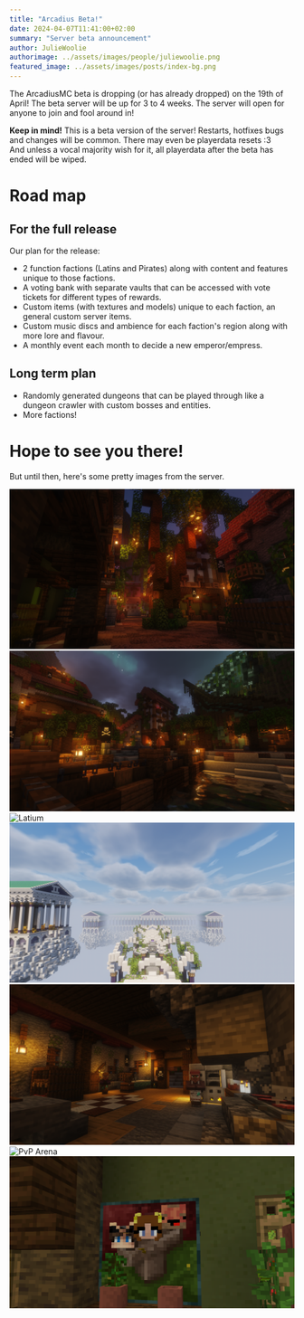 ```yaml
---
title: "Arcadius Beta!"
date: 2024-04-07T11:41:00+02:00
summary: "Server beta announcement"
author: JulieWoolie
authorimage: ../assets/images/people/juliewoolie.png
featured_image: ../assets/images/posts/index-bg.png
---
```


The ArcadiusMC beta is dropping (or has already dropped) on the 19th of April! 
The beta server will be up for 3 to 4 weeks. The server will open for anyone
to join and fool around in!
  
**Keep in mind!** This is a beta version of the server! Restarts, hotfixes bugs
and changes will be common. There may even be playerdata resets :3  
And unless a vocal majority wish for it, all playerdata after the beta has 
ended will be wiped.

# Road map
## For the full release
Our plan for the release:
- 2 function factions (Latins and Pirates) along with content and features 
  unique to those factions.
- A voting bank with separate vaults that can be accessed with vote tickets
  for different types of rewards.
- Custom items (with textures and models) unique to each faction, an general
  custom server items.
- Custom music discs and ambience for each faction's region along with more
  lore and flavour.
- A monthly event each month to decide a new emperor/empress.

## Long term plan
- Randomly generated dungeons that can be played through like a dungeon crawler
  with custom bosses and entities.
- More factions!
  
# Hope to see you there!
But until then, here's some pretty images from the server.

<img class="rounded-lg" src="/images/news/beta/calavera1.png" alt="Calavera alley way in the night">
<img class="rounded-lg" src="/images/news/beta/calavera2.png" alt="View of Calavera from the docks">
<img class="rounded-lg" src="/images/news/beta/latium.png" alt="Latium">
<img class="rounded-lg" src="/images/news/beta/lintro1.png" alt="Latins faction intro">
<img class="rounded-lg" src="/images/news/beta/p_fisher_shop.png" alt="Pirates butcher shop interior">
<img class="rounded-lg" src="/images/news/beta/arena.png" alt="PvP Arena">
<img class="rounded-lg" src="/images/news/beta/wtf.png" alt="Wtf">